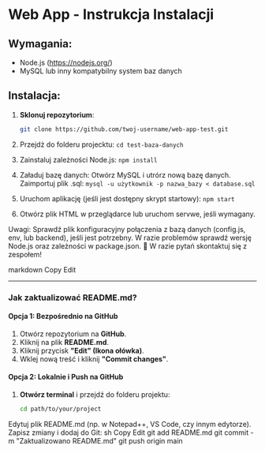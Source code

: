 # Web App - Instrukcja Instalacji

## Wymagania:
- Node.js (https://nodejs.org/)
- MySQL lub inny kompatybilny system baz danych

## Instalacja:
1. **Sklonuj repozytorium**:
   ```sh
   git clone https://github.com/twoj-username/web-app-test.git
2. Przejdż do folderu projecktu:
   `cd test-baza-danych`

3. Zainstaluj zależności Node.js:
   `npm install`

4. Załaduj bazę danych:
   Otwórz MySQL i utrórz nową bazę danych.
   Zaimportuj plik .sql:
   `mysql -u użytkownik -p nazwa_bazy < database.sql`

5. Uruchom aplikację (jeśli jest dostępny skrypt startowy):
   `npm start`

6. Otwórz plik HTML w przeglądarce lub uruchom servwe, jeśli wymagany.
   
Uwagi:
Sprawdź plik konfiguracyjny połączenia z bazą danych (config.js, env, lub backend), jeśli jest potrzebny.
W razie problemów sprawdź wersję Node.js oraz zależności w package.json.
📧 W razie pytań skontaktuj się z zespołem!

markdown
Copy
Edit

---

### **Jak zaktualizować README.md?**
#### **Opcja 1: Bezpośrednio na GitHub**
1. Otwórz repozytorium na **GitHub**.
2. Kliknij na plik **README.md**.
3. Kliknij przycisk **"Edit" (Ikona ołówka)**.
4. Wklej nową treść i kliknij **"Commit changes"**.

#### **Opcja 2: Lokalnie i Push na GitHub**
1. **Otwórz terminal** i przejdź do folderu projektu:
   ```sh
   cd path/to/your/project
Edytuj plik README.md (np. w Notepad++, VS Code, czy innym edytorze).
Zapisz zmiany i dodaj do Git:
sh
Copy
Edit
git add README.md
git commit -m "Zaktualizowano README.md"
git push origin main
